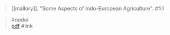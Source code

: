 > [[mallory]]. "Some Aspects of Indo-European Agriculture". #fill 

> #nodoi  
> [pdf](a/j-malloryUNKNOWN.pdf)
> #link 